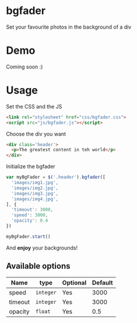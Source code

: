 # bgfader
Set your favourite photos in the background of a div

# Demo
Coming soon :)

# Usage
Set the CSS and the JS
```html
<link rel="stylesheet" href="css/bgfader.css">
<script src="js/bgfader.js"></script>
```

Choose the div you want
```html
<div class='header'>
  <p>The greatest content in teh world</p>
</div>
```
Initialize the bgfader
```javascript
var myBgFader = $('.header').bgfader([
  'images/img1.jpg',
  'images/img2.jpg',
  'images/img3.jpg',
  'images/img4.jpg',
], {
  'timeout': 3000,
  'speed': 3000,
  'opacity': 0.4
})

myBgFader.start()
```

And **enjoy** your backgrounds!

## Available options
Name|type|Optional|Default
---|---|---|---
speed|`integer`|Yes|3000
timeout|`integer`|Yes|3000
opacity|`float`|Yes|0.5
